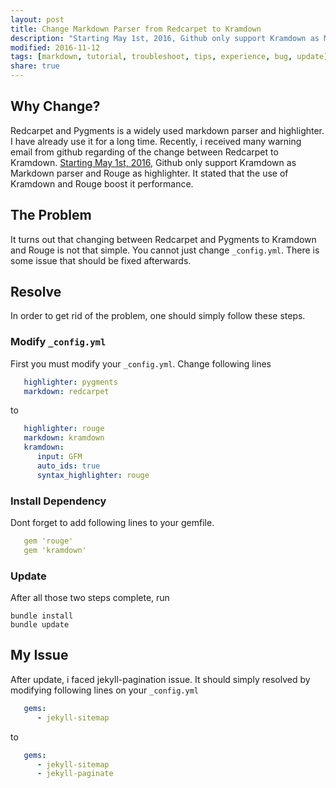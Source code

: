 ```yaml
---
layout: post
title: Change Markdown Parser from Redcarpet to Kramdown
description: "Starting May 1st, 2016, Github only support Kramdown as Markdown parser. This post is about what you should done on updating Redcarpet to Kramdown."
modified: 2016-11-12
tags: [markdown, tutorial, troubleshoot, tips, experience, bug, update]
share: true
---
```


## Why Change?

Redcarpet and Pygments is a widely used markdown parser and highlighter. I have already use it for a long time. Recently, i received many warning email from github regarding of the change between Redcarpet to Kramdown. [Starting May 1st, 2016](https://github.com/blog/2100-github-pages-now-faster-and-simpler-with-jekyll-3-0), Github only support Kramdown as Markdown parser and Rouge as highlighter. It stated that the use of Kramdown and Rouge boost it performance.

## The Problem

It turns out that changing between Redcarpet and Pygments to Kramdown and Rouge is not that simple. You cannot just change ```_config.yml```. There is some issue that should be fixed afterwards.

## Resolve
In order to get rid of the problem, one should simply follow these steps.

### Modify ```_config.yml```

First you must modify your ```_config.yml```. Change following lines

```yaml
   highlighter: pygments
   markdown: redcarpet
```

to

```yaml
   highlighter: rouge
   markdown: kramdown
   kramdown:
      input: GFM
      auto_ids: true
      syntax_highlighter: rouge
```

### Install Dependency

Dont forget to add following lines to your gemfile.

```yaml
   gem 'rouge'
   gem 'kramdown'
```

### Update

After all those two steps complete, run

    bundle install
    bundle update

## My Issue

After update, i faced jekyll-pagination issue. It should simply resolved by modifying following lines on your ```_config.yml```

```yaml
   gems:
      - jekyll-sitemap
```

to

```yaml
   gems:
      - jekyll-sitemap
      - jekyll-paginate
```